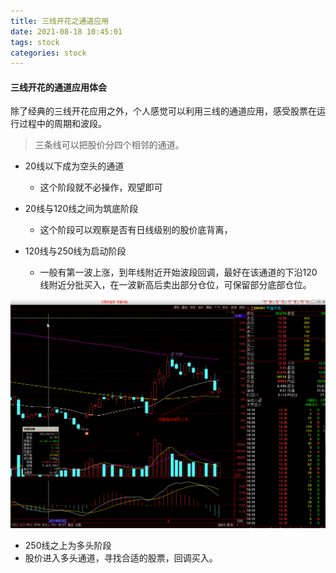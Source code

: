 ```yaml
---
title: 三线开花之通道应用
date: 2021-08-18 10:45:01
tags: stock
categories: stock
---
```


#### 三线开花的通道应用体会

除了经典的三线开花应用之外，个人感觉可以利用三线的通道应用，感受股票在运行过程中的周期和波段。

> 三条线可以把股价分四个相邻的通道。

* 20线以下成为空头的通道

  * 这个阶段就不必操作，观望即可

* 20线与120线之间为筑底阶段
  * 这个阶段可以观察是否有日线级别的股价底背离，
  
* 120线与250线为启动阶段

  * 一般有第一波上涨，到年线附近开始波段回调，最好在该通道的下沿120线附近分批买入，在一波新高后卖出部分仓位，可保留部分底部仓位。

![img](/images/三线开花通道三买点.png)

* 250线之上为多头阶段
* 股价进入多头通道，寻找合适的股票，回调买入。

